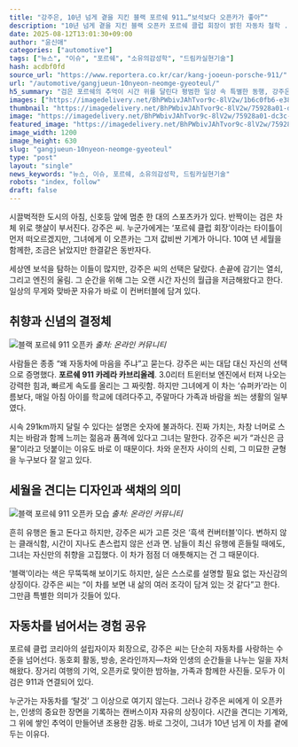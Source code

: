 ```yaml
---
title: "강주은, 10년 넘게 곁을 지킨 블랙 포르쉐 911…“보석보다 오픈카가 좋아”"
description: "10년 넘게 곁을 지킨 블랙 오픈카 포르쉐 클럽 회장이 밝힌 자동차 철학 ..."
date: 2025-08-12T13:01:30+09:00
author: "윤신애"
categories: ["automotive"]
tags: ["뉴스", "이슈", "포르쉐", "소유의감성학", "드림카실현기술"]
hash: acdbf0fd
source_url: "https://www.reportera.co.kr/car/kang-jooeun-porsche-911/"
url: "/automotive/gangjueun-10nyeon-neomge-gyeoteul/"
h5_summary: "검은 포르쉐의 추억이 시간 위를 달린다 평범한 일상 속 특별한 동행, 강주은의 오픈카 이야기"
images: ["https://imagedelivery.net/BhPWbivJAhTvor9c-8lV2w/1b6c0fb6-e38a-479c-f6b1-ff07f4842000/public", "https://imagedelivery.net/BhPWbivJAhTvor9c-8lV2w/75928a01-dc3c-473d-3696-45bc8fcddd00/public", "https://imagedelivery.net/BhPWbivJAhTvor9c-8lV2w/e58d3231-c24e-47f3-7098-8ec41eebcf00/public"]
thumbnail: "https://imagedelivery.net/BhPWbivJAhTvor9c-8lV2w/75928a01-dc3c-473d-3696-45bc8fcddd00/public"
image: "https://imagedelivery.net/BhPWbivJAhTvor9c-8lV2w/75928a01-dc3c-473d-3696-45bc8fcddd00/public"
featured_image: "https://imagedelivery.net/BhPWbivJAhTvor9c-8lV2w/75928a01-dc3c-473d-3696-45bc8fcddd00/public"
image_width: 1200
image_height: 630
slug: "gangjueun-10nyeon-neomge-gyeoteul"
type: "post"
layout: "single"
news_keywords: "뉴스, 이슈, 포르쉐, 소유의감성학, 드림카실현기술"
robots: "index, follow"
draft: false
---
```


시끌벅적한 도시의 아침, 신호등 앞에 멈춘 한 대의 스포츠카가 있다. 반짝이는 검은 차체 위로 햇살이 부서진다. 강주은 씨. 누군가에게는 ‘포르쉐 클럽 회장’이라는 타이틀이 먼저 떠오르겠지만, 그녀에게 이 오픈카는 그저 값비싼 기계가 아니다. 10여 년 세월을 함께한, 조금은 낡았지만 한결같은 동반자다.

세상엔 보석을 탐하는 이들이 많지만, 강주은 씨의 선택은 달랐다. 손끝에 감기는 열쇠, 그리고 엔진의 울림. 그 순간을 위해 그는 오랜 시간 자신의 월급을 저금해왔다고 한다. 일상의 무게와 맞바꾼 자유가 바로 이 컨버터블에 담겨 있다.

## 취향과 신념의 결정체

![블랙 포르쉐 911 오픈카](https://imagedelivery.net/BhPWbivJAhTvor9c-8lV2w/e58d3231-c24e-47f3-7098-8ec41eebcf00/public)
*출처: 온라인 커뮤니티*


사람들은 종종 “왜 자동차에 마음을 주냐”고 묻는다. 강주은 씨는 대답 대신 자신의 선택으로 증명했다. **포르쉐 911 카레라 카브리올레**. 3.0리터 트윈터보 엔진에서 터져 나오는 강력한 힘과, 빠르게 속도를 올리는 그 짜릿함. 하지만 그녀에게 이 차는 ‘슈퍼카’라는 이름보다, 매일 아침 아이를 학교에 데려다주고, 주말마다 가족과 바람을 쐬는 생활의 일부였다.

시속 291km까지 달릴 수 있다는 설명은 숫자에 불과하다. 진짜 가치는, 차창 너머로 스치는 바람과 함께 느끼는 젊음과 품격에 있다고 그녀는 말한다. 강주은 씨가 “과신은 금물”이라고 덧붙이는 이유도 바로 이 때문이다. 차와 운전자 사이의 신뢰, 그 미묘한 균형을 누구보다 잘 알고 있다.

## 세월을 견디는 디자인과 색채의 의미

![블랙 포르쉐 911 오픈카 모습](https://imagedelivery.net/BhPWbivJAhTvor9c-8lV2w/1b6c0fb6-e38a-479c-f6b1-ff07f4842000/public)
*출처: 온라인 커뮤니티*


흔히 유행은 돌고 돈다고 하지만, 강주은 씨가 고른 것은 ‘흑색 컨버터블’이다. 변하지 않는 클래식함, 시간이 지나도 촌스럽지 않은 선과 면. 남들이 최신 유행에 흔들릴 때에도, 그녀는 자신만의 취향을 고집했다. 이 차가 점점 더 애틋해지는 건 그 때문이다.

‘블랙’이라는 색은 무뚝뚝해 보이기도 하지만, 실은 스스로를 설명할 필요 없는 자신감의 상징이다. 강주은 씨는 “이 차를 보면 내 삶의 여러 조각이 담겨 있는 것 같다”고 한다. 그만큼 특별한 의미가 깃들어 있다.

## 자동차를 넘어서는 경험 공유

포르쉐 클럽 코리아의 설립자이자 회장으로, 강주은 씨는 단순히 자동차를 사랑하는 수준을 넘어선다. 동호회 활동, 방송, 온라인까지—차와 인생의 순간들을 나누는 일을 자처해왔다. 장거리 여행의 기억, 오픈카로 맞이한 밤하늘, 가족과 함께한 사진들. 모두가 이 검은 911과 연결되어 있다.

누군가는 자동차를 ‘탈것’ 그 이상으로 여기지 않는다. 그러나 강주은 씨에게 이 오픈카는, 인생의 중요한 장면을 기록하는 캔버스이자 자유의 상징이다. 시간을 견디는 기계와, 그 위에 쌓인 추억이 만들어낸 조용한 감동. 바로 그것이, 그녀가 10년 넘게 이 차를 곁에 두는 이유다.
